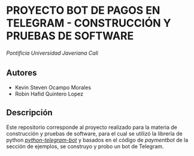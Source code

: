 # **PROYECTO BOT DE PAGOS EN TELEGRAM - CONSTRUCCIÓN Y PRUEBAS DE SOFTWARE**

###### *Pontificia Universidad Javeriana Cali*

## **Autores**
- Kevin Steven Ocampo Morales
- Robin Hafid Quintero Lopez

## **Descripción**
Este repositorio corresponde al proyecto realizado para la materia de construcción y pruebas de software, para el cual se utilizó la librería de python *[python-telegram-bot](https://github.com/python-telegram-bot/python-telegram-bot.git)* y basados en el código de *paymentbot* de la sección de ejemplos, se construyo y probo un bot de Telegram.